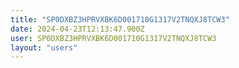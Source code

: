 ```yaml
---
title: "SP0DXBZ3HPRVXBK6D001710G1317V2TNQXJ8TCW3"
date: 2024-04-23T12:13:47.900Z
user: SP0DXBZ3HPRVXBK6D001710G1317V2TNQXJ8TCW3
layout: "users"
---
```

    